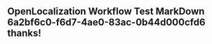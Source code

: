 <properties
ms.topic="hero-topic"
ms.test1="hero-topic"
ms.test2="test"/>

## OpenLocalization Workflow Test MarkDown 6a2bf6c0-f6d7-4ae0-83ac-0b44d000cfd6 thanks!
